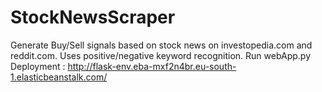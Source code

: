 # StockNewsScraper
Generate Buy/Sell signals based on stock news on investopedia.com and reddit.com. Uses positive/negative keyword recognition. 
Run webApp.py
<br>
Deployment : http://flask-env.eba-mxf2n4br.eu-south-1.elasticbeanstalk.com/
